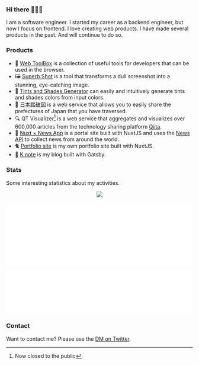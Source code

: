### Hi there 👋👋👋

I am a software engineer. I started my career as a backend engineer, but now I focus on frontend.
I love creating web products. I have made several products in the past. And will continue to do so.

### Products

- 🧰 [Web ToolBox](https://web-toolbox.dev/) is a collection of useful tools for developers that can be used in the browser.
- 🖼 [Superb Shot](https://superbshot.dev/) is a tool that transforms a dull screenshot into a stunning, eye-catching image.
- 🎨 [Tints and Shades Generator](https://tintsshades.netlify.app/) can easily and intuitively generate tints and shades colors from input colors.
- 🗾 [日本踏破図](https://traverse-japan.dev/) is a web service that allows you to easily share the prefectures of Japan that you have traversed.
- 🔍 QT Visualizer[^1] is a web service that aggregates and visualizes over 600,000 articles from the technology sharing platform [Qiita](https://qiita.com/).
- 📰 [Nuxt × News App](https://github.com/k-urtica/nuxt-news-app) is a portal site built with NuxtJS and uses the [News API](https://newsapi.org/) to collect news from around the world.
- 🐈️ [Portfolio site](https://k-urtica.github.io/) is my own portfolio site built with NuxtJS.
- 📒 [K note](https://knote.dev/) is my blog built with Gatsby.

### Stats

Some interesting statistics about my activities.

<p align="center">
<img src="https://streak-stats.demolab.com?user=k-urtica&theme=nightowl&border_radius=8" />
</p>

<p align="center">
<img src="metrics.plugin.languages.details.svg" />
<img src="/metrics.plugin.habits.facts.svg" />
</p>

### Contact

Want to contact me? Please use the [DM on Twitter](https://twitter.com/k_urtica).

[^1]: Now closed to the public

